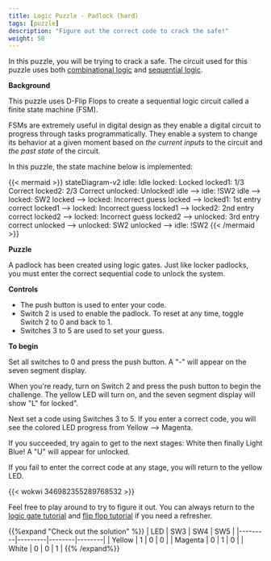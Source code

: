 ```yaml
---
title: Logic Puzzle - Padlock (hard)
tags: [puzzle]
description: "Figure out the correct code to crack the safe!"
weight: 50 
---
```


In this puzzle, you will be trying to crack a safe. The circuit used for this puzzle uses both [combinational logic](/digital_design/logic_gates) and [sequential logic](/digital_design/puzzle_flipflop).

**Background**

This puzzle uses D-Flip Flops to create a sequential logic circuit called a finite state machine (FSM).

FSMs are extremely useful in digital design as they enable a digital circuit to progress through tasks programmatically. They enable a system to change its behavior at a given moment based on *the current inputs* to the circuit and *the past state* of the circuit.

In this puzzle, the state machine below is implemented:

{{< mermaid >}}
stateDiagram-v2
  idle: Idle
  locked: Locked
  locked1: 1/3 Correct
  locked2: 2/3 Correct
  unlocked: Unlocked!
  idle   --> idle: !SW2
  idle   --> locked: SW2
  locked --> locked: Incorrect guess
  locked --> locked1: 1st entry correct
  locked1 --> locked: Incorrect guess
  locked1 --> locked2: 2nd entry correct
  locked2 --> locked: Incorrect guess
  locked2 --> unlocked: 3rd entry correct
  unlocked --> unlocked: SW2
  unlocked --> idle: !SW2
{{< /mermaid >}}


**Puzzle**

A padlock has been created using logic gates. Just like locker padlocks, you must enter the correct sequential code to unlock the system.

**Controls**
* The push button is used to enter your code.
* Switch 2 is used to enable the padlock. To reset at any time, toggle Switch 2 to 0 and back to 1.
* Switches 3 to 5 are used to set your guess.

**To begin**

Set all switches to 0 and press the push button. A "-" will appear on the seven segment display.

When you're ready, turn on Switch 2 and press the push button to begin the challenge. The yellow LED will turn on, and the seven segment display will show "L" for locked".

Next set a code using Switches 3 to 5. If you enter a correct code, you will see the colored LED progress from Yellow --> Magenta.

If you succeeded, try again to get to the next stages: White then finally Light Blue! A "U" will appear for unlocked. 

If you fail to enter the correct code at any stage, you will return to the yellow LED.

{{< wokwi 346982355289768532 >}}
<br>


Feel free to play around to try to figure it out. You can always return to the [logic gate tutorial](/digital_design/logic_gates) and [flip flop tutorial](/digital_design/puzzle_flipflop) if you need a refresher. 


{{%expand "Check out the solution" %}} | LED     | SW3     | SW4    | SW5    |
|---------|---------|--------|--------|
| Yellow  | 1       | 0      | 0      |
| Magenta | 0       | 1      | 0      |
| White   | 0       | 0      | 1      |
{{% /expand%}}


